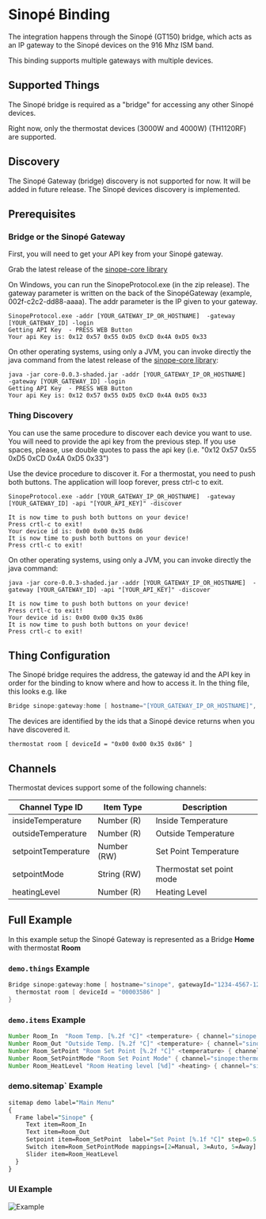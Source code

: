 # Sinopé Binding

The integration happens through the Sinopé (GT150) bridge, which acts as an IP gateway to the Sinopé devices on the 916 Mhz ISM band.

This binding supports multiple gateways with multiple devices.

## Supported Things

The Sinopé bridge is required as a "bridge" for accessing any other Sinopé devices.

Right now, only the thermostat devices (3000W and 4000W) (TH1120RF) are supported.

## Discovery

The Sinopé Gateway (bridge) discovery is not supported for now.
It will be added in future release.
The Sinopé devices discovery is implemented.

## Prerequisites

### Bridge or the Sinopé Gateway

First, you will need to get your API key from your Sinopé gateway.

Grab the latest release of the [sinope-core library](<https://github.com/chaton78/sinope-core/releases>)

On Windows, you can run the SinopeProtocol.exe (in the zip release).
The gateway parameter is written on the back of the SinopéGateway (example, 002f-c2c2-dd88-aaaa).
The addr parameter is the IP given to your gateway.

```shell
SinopeProtocol.exe -addr [YOUR_GATEWAY_IP_OR_HOSTNAME]  -gateway [YOUR_GATEWAY_ID] -login
Getting API Key  - PRESS WEB Button
Your api Key is: 0x12 0x57 0x55 0xD5 0xCD 0x4A 0xD5 0x33
```

 On other operating systems, using only a JVM, you can invoke directly the java command from the latest release of the [sinope-core library](<https://github.com/chaton78/sinope-core/releases>):

```shell
java -jar core-0.0.3-shaded.jar -addr [YOUR_GATEWAY_IP_OR_HOSTNAME]   -gateway [YOUR_GATEWAY_ID] -login
Getting API Key  - PRESS WEB Button
Your api Key is: 0x12 0x57 0x55 0xD5 0xCD 0x4A 0xD5 0x33
```

### Thing Discovery

You can use the same procedure to discover each device you want to use.
You will need to provide the api key from the previous step.
If you use spaces, please, use double quotes to pass the api key (i.e. "0x12 0x57 0x55 0xD5 0xCD 0x4A 0xD5 0x33")

Use the device procedure to discover it.
For a thermostat, you need to push both buttons.
The application will loop forever, press ctrl-c to exit.

```shell
SinopeProtocol.exe -addr [YOUR_GATEWAY_IP_OR_HOSTNAME]  -gateway [YOUR_GATEWAY_ID] -api "[YOUR_API_KEY]" -discover

It is now time to push both buttons on your device!
Press crtl-c to exit!
Your device id is: 0x00 0x00 0x35 0x86
It is now time to push both buttons on your device!
Press crtl-c to exit!
```

On other operating systems, using only a JVM, you can invoke directly the java command:

```shell
java -jar core-0.0.3-shaded.jar -addr [YOUR_GATEWAY_IP_OR_HOSTNAME]  -gateway [YOUR_GATEWAY_ID] -api "[YOUR_API_KEY]" -discover

It is now time to push both buttons on your device!
Press crtl-c to exit!
Your device id is: 0x00 0x00 0x35 0x86
It is now time to push both buttons on your device!
Press crtl-c to exit!
```

## Thing Configuration

The Sinopé bridge requires the address, the gateway id and the API key in order for the binding to know where and how to access it.
In the thing file, this looks e.g. like

```java
Bridge sinope:gateway:home [ hostname="[YOUR_GATEWAY_IP_OR_HOSTNAME]", gatewayId="[YOUR_GATEWAY_ID]", apiKey="0x1F 0x5D 0xC8 0xD5 0xCD 0x3A 0xD7 0x23"]
```

The devices are identified by the ids that a Sinopé device returns when you have discovered it.

```shell
thermostat room [ deviceId = "0x00 0x00 0x35 0x86" ]
```

## Channels

Thermostat devices support some of the following channels:

| Channel Type ID     | Item Type   | Description               |
| ------------------- | ----------- | ------------------------- |
| insideTemperature   | Number (R)  | Inside Temperature        |
| outsideTemperature  | Number (R)  | Outside Temperature       |
| setpointTemperature | Number (RW) | Set Point Temperature     |
| setpointMode        | String (RW) | Thermostat set point mode |
| heatingLevel        | Number (R)  | Heating Level             |

## Full Example

In this example setup the Sinopé Gateway is represented as a Bridge **Home** with thermostat **Room**

### `demo.things` Example

```java
Bridge sinope:gateway:home [ hostname="sinope", gatewayId="1234-4567-1234-1234", apiKey="0x12 0x34 0x56 0x78 0x9A 0xBC 0xDE 0xF0"] {
  thermostat room [ deviceId = "00003586" ]
}
```

### `demo.items` Example

```java
Number Room_In  "Room Temp. [%.2f °C]" <temperature> { channel="sinope:thermostat:home:room:insideTemperature" }
Number Room_Out "Outside Temp. [%.2f °C]" <temperature> { channel="sinope:thermostat:home:room:outsideTemperature" }
Number Room_SetPoint "Room Set Point [%.2f °C]" <temperature> { channel="sinope:thermostat:home:room:setpointTemperature" }
Number Room_SetPointMode "Room Set Point Mode" { channel="sinope:thermostat:home:room:setpointMode" }
Number Room_HeatLevel "Room Heating level [%d]" <heating> { channel="sinope:thermostat:home:room:heatingLevel" }
```

### `d`emo.sitemap` Example

```perl
sitemap demo label="Main Menu"
{
  Frame label="Sinope" {
     Text item=Room_In
     Text item=Room_Out
     Setpoint item=Room_SetPoint  label="Set Point [%.1f °C]" step=0.5 minValue=5 maxValue=35
     Switch item=Room_SetPointMode mappings=[2=Manual, 3=Auto, 5=Away]
     Slider item=Room_HeatLevel
  }
}
```

### UI Example

![Example](doc/openhab.png)
